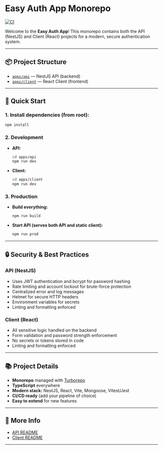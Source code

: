 # Easy Auth App Monorepo

[![CI](https://github.com/farQtech/easy-auth-app/actions/workflows/ci.yml/badge.svg)](https://github.com/farQtech/easy-auth-app/actions/workflows/ci.yml)

Welcome to the **Easy Auth App**! This monorepo contains both the API (NestJS) and Client (React) projects for a modern, secure authentication system.

---

## 📦 Project Structure

- [`apps/api`](./apps/api/README.md) — NestJS API (backend)
- [`apps/client`](./apps/client/README.md) — React Client (frontend)

---

## 🚀 Quick Start

### 1. Install dependencies (from root):
```sh
npm install
```

### 2. Development
- **API:**
  ```sh
  cd apps/api
  npm run dev
  ```
- **Client:**
  ```sh
  cd apps/client
  npm run dev
  ```

### 3. Production
- **Build everything:**
  ```sh
  npm run build
  ```
- **Start API (serves both API and static client):**
  ```sh
  npm run prod
  ```

---

## 🔒 Security & Best Practices

### API (NestJS)
- Uses JWT authentication and bcrypt for password hashing
- Rate limiting and account lockout for brute-force protection
- Centralized error and log messages
- Helmet for secure HTTP headers
- Environment variables for secrets
- Linting and formatting enforced

### Client (React)
- All sensitive logic handled on the backend
- Form validation and password strength enforcement
- No secrets or tokens stored in code
- Linting and formatting enforced

---

## 📚 Project Details
- **Monorepo** managed with [Turborepo](https://turbo.build/)
- **TypeScript** everywhere
- **Modern stack:** NestJS, React, Vite, Mongoose, Vitest/Jest
- **CI/CD ready** (add your pipeline of choice)
- **Easy to extend** for new features

---

## 📄 More Info
- [API README](./apps/api/README.md)
- [Client README](./apps/client/README.md)

---
